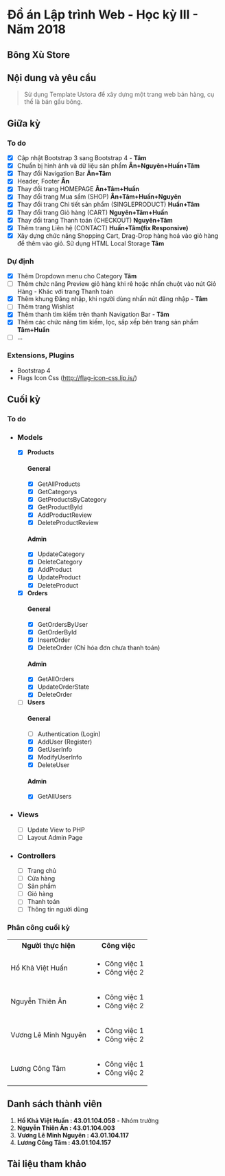 # Đồ án Lập trình Web - Học kỳ III - Năm 2018
## Bông Xù Store

## Nội dung và yêu cầu
> Sử dụng Template Ustora để xây dựng một trang web bán hàng, cụ thể là bán gấu bông.

## Giữa kỳ
### To do
- [x] Cập nhật Bootstrap 3 sang Bootstrap 4 - **Tâm**
- [x] Chuẩn bị hình ảnh và dữ liệu sản phẩm **Ân+Nguyên+Huấn+Tâm**
- [x] Thay đổi Navigation Bar **Ân+Tâm**
- [x] Header, Footer **Ân**
- [x] Thay đổi trang HOMEPAGE **Ân+Tâm+Huấn**
- [x] Thay đổi trang Mua sắm (SHOP) **Ân+Tâm+Huấn+Nguyên**
- [x] Thay đổi trang Chi tiết sản phẩm (SINGLEPRODUCT) **Huấn+Tâm**
- [x] Thay đổi trang Giỏ hàng (CART) **Nguyên+Tâm+Huấn**
- [x] Thay đổi trang Thanh toán (CHECKOUT) **Nguyên+Tâm**
- [x] Thêm trang Liên hệ (CONTACT) **Huấn+Tâm(fix Responsive)**
- [x] Xây dựng chức năng Shopping Cart, Drag-Drop hàng hoá vào giỏ hàng để thêm vào giỏ. Sử dụng HTML Local Storage **Tâm**

### Dự định
- [x] Thêm Dropdown menu cho Category **Tâm**
- [ ] Thêm chức năng Preview giỏ hàng khi rê hoặc nhấn chuột vào nút Giỏ Hàng - Khác với trang Thanh toán
- [x] Thêm khung Đăng nhập, khi người dùng nhấn nút đăng nhập - **Tâm**
- [ ] Thêm trang Wishlist
- [x] Thêm thanh tìm kiếm trên thanh Navigation Bar - **Tâm**
- [x] Thêm các chức năng tìm kiếm, lọc, sắp xếp bên trang sản phẩm **Tâm+Huấn**
- [ ] ...

### Extensions, Plugins
- Bootstrap 4
- Flags Icon Css (http://flag-icon-css.lip.is/)
  
## Cuối kỳ
### To do
- ### Models
  - [x] **Products**
    #### General
    - [x] GetAllProducts
    - [x] GetCategorys
    - [x] GetProductsByCategory
    - [x] GetProductById
    - [x] AddProductReview
    - [x] DeleteProductReview
    #### Admin
    - [x] UpdateCategory
    - [x] DeleteCategory
    - [x] AddProduct
    - [x] UpdateProduct
    - [x] DeleteProduct
  - [X] **Orders**
    #### General
    - [X] GetOrdersByUser
    - [X] GetOrderById
    - [X] InsertOrder
    - [X] DeleteOrder (Chỉ hóa đơn chưa thanh toán)
    #### Admin
    - [X] GetAllOrders
    - [X] UpdateOrderState
    - [X] DeleteOrder
  - [ ] **Users**
    #### General
    - [ ] Authentication (Login)
    - [x] AddUser (Register)
    - [x] GetUserInfo
    - [x] ModifyUserInfo
    - [x] DeleteUser
    #### Admin
    - [x] GetAllUsers
- ### Views
  - [ ] Update View to PHP
  - [ ] Layout Admin Page
- ### Controllers
  - [ ] Trang chủ
  - [ ] Cửa hàng
  - [ ] Sản phẩm
  - [ ] Giỏ hàng
  - [ ] Thanh toán
  - [ ] Thông tin người dùng

### Phân công cuối kỳ
<table>
  <tr>
    <th><b>Người thực hiện</b></th>
    <th><b>Công việc</b></th>
  </tr>
  <tr>
    <td>Hồ Khả Việt Huấn</td>
    <td>
      <ul>
        <li>Công việc 1</li>
        <li>Công việc 2</li>
      </ul>
    </td>
  </tr>
  <tr>
    <td>Nguyễn Thiên Ân</td>
    <td>
      <ul>
        <li>Công việc 1</li>
        <li>Công việc 2</li>
      </ul>
    </td>
  </tr>
  <tr>
    <td>Vương Lê Minh Nguyên</td>
    <td>
      <ul>
        <li>Công việc 1</li>
        <li>Công việc 2</li>
      </ul>
    </td>
  </tr>
  <tr>
    <td>Lương Công Tâm</td>
    <td>
      <ul>
        <li>Công việc 1</li>
        <li>Công việc 2</li>
      </ul>
    </td>
  </tr>
</table>

## Danh sách thành viên
1. **Hồ Khả Việt Huấn : 43.01.104.058** - Nhóm trưởng
2. **Nguyễn Thiên Ân : 43.01.104.003**
3. **Vương Lê Minh Nguyên : 43.01.104.117**
4. **Lương Công Tâm : 43.01.104.157**

## Tài liệu tham khảo

